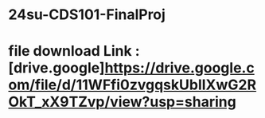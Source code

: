 # 24su-CDS101-FinalProj
# file download Link : [drive.google]https://drive.google.com/file/d/11WFfi0zvgqskUblIXwG2ROkT_xX9TZvp/view?usp=sharing

